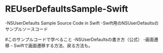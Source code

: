 REUserDefaultsSample-Swift
==========================

-NSUserDefaults Sample Source Code in Swift
-Swift用のNSUserDefaultsのサンプルソースコード

#このサンプルコードで学べること
-NSUserDefaultsの書き方（公式）
-画面遷移 - Swiftで画面遷移する方法、戻る方法も。

